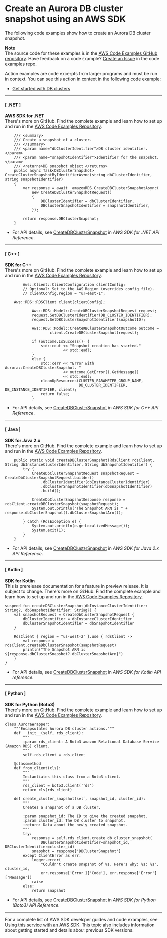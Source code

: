 # Create an Aurora DB cluster snapshot using an AWS SDK<a name="example_aurora_CreateDBClusterSnapshot_section"></a>

The following code examples show how to create an Aurora DB cluster snapshot\.

**Note**  
The source code for these examples is in the [AWS Code Examples GitHub repository](https://github.com/awsdocs/aws-doc-sdk-examples)\. Have feedback on a code example? [Create an Issue](https://github.com/awsdocs/aws-doc-sdk-examples/issues/new/choose) in the code examples repo\. 

Action examples are code excerpts from larger programs and must be run in context\. You can see this action in context in the following code example: 
+  [Get started with DB clusters](example_aurora_Scenario_GetStartedClusters_section.md) 

------
#### [ \.NET ]

**AWS SDK for \.NET**  
 There's more on GitHub\. Find the complete example and learn how to set up and run in the [AWS Code Examples Repository](https://github.com/awsdocs/aws-doc-sdk-examples/tree/main/dotnetv3/Aurora#code-examples)\. 
  

```
    /// <summary>
    /// Create a snapshot of a cluster.
    /// </summary>
    /// <param name="dbClusterIdentifier">DB cluster identifier.</param>
    /// <param name="snapshotIdentifier">Identifier for the snapshot.</param>
    /// <returns>DB snapshot object.</returns>
    public async Task<DBClusterSnapshot> CreateClusterSnapshotByIdentifierAsync(string dbClusterIdentifier, string snapshotIdentifier)
    {
        var response = await _amazonRDS.CreateDBClusterSnapshotAsync(
            new CreateDBClusterSnapshotRequest()
            {
                DBClusterIdentifier = dbClusterIdentifier,
                DBClusterSnapshotIdentifier = snapshotIdentifier,
            });

        return response.DBClusterSnapshot;
    }
```
+  For API details, see [CreateDBClusterSnapshot](https://docs.aws.amazon.com/goto/DotNetSDKV3/rds-2014-10-31/CreateDBClusterSnapshot) in *AWS SDK for \.NET API Reference*\. 

------
#### [ C\+\+ ]

**SDK for C\+\+**  
 There's more on GitHub\. Find the complete example and learn how to set up and run in the [AWS Code Examples Repository](https://github.com/awsdocs/aws-doc-sdk-examples/tree/main/cpp/example_code/aurora#code-examples)\. 
  

```
        Aws::Client::ClientConfiguration clientConfig;
        // Optional: Set to the AWS Region (overrides config file).
        // clientConfig.region = "us-east-1";

    Aws::RDS::RDSClient client(clientConfig);

            Aws::RDS::Model::CreateDBClusterSnapshotRequest request;
            request.SetDBClusterIdentifier(DB_CLUSTER_IDENTIFIER);
            request.SetDBClusterSnapshotIdentifier(snapshotID);

            Aws::RDS::Model::CreateDBClusterSnapshotOutcome outcome =
                    client.CreateDBClusterSnapshot(request);

            if (outcome.IsSuccess()) {
                std::cout << "Snapshot creation has started."
                          << std::endl;
            }
            else {
                std::cerr << "Error with Aurora::CreateDBClusterSnapshot. "
                          << outcome.GetError().GetMessage()
                          << std::endl;
                cleanUpResources(CLUSTER_PARAMETER_GROUP_NAME,
                                 DB_CLUSTER_IDENTIFIER, DB_INSTANCE_IDENTIFIER, client);
                return false;
            }
```
+  For API details, see [CreateDBClusterSnapshot](https://docs.aws.amazon.com/goto/SdkForCpp/rds-2014-10-31/CreateDBClusterSnapshot) in *AWS SDK for C\+\+ API Reference*\. 

------
#### [ Java ]

**SDK for Java 2\.x**  
 There's more on GitHub\. Find the complete example and learn how to set up and run in the [AWS Code Examples Repository](https://github.com/awsdocs/aws-doc-sdk-examples/tree/main/javav2/example_code/rds#readme)\. 
  

```
    public static void createDBClusterSnapshot(RdsClient rdsClient, String dbInstanceClusterIdentifier, String dbSnapshotIdentifier) {
        try {
            CreateDbClusterSnapshotRequest snapshotRequest = CreateDbClusterSnapshotRequest.builder()
                .dbClusterIdentifier(dbInstanceClusterIdentifier)
                .dbClusterSnapshotIdentifier(dbSnapshotIdentifier)
                .build();

            CreateDbClusterSnapshotResponse response = rdsClient.createDBClusterSnapshot(snapshotRequest);
            System.out.println("The Snapshot ARN is " + response.dbClusterSnapshot().dbClusterSnapshotArn());

        } catch (RdsException e) {
            System.out.println(e.getLocalizedMessage());
            System.exit(1);
        }
    }
```
+  For API details, see [CreateDBClusterSnapshot](https://docs.aws.amazon.com/goto/SdkForJavaV2/rds-2014-10-31/CreateDBClusterSnapshot) in *AWS SDK for Java 2\.x API Reference*\. 

------
#### [ Kotlin ]

**SDK for Kotlin**  
This is prerelease documentation for a feature in preview release\. It is subject to change\.
 There's more on GitHub\. Find the complete example and learn how to set up and run in the [AWS Code Examples Repository](https://github.com/awsdocs/aws-doc-sdk-examples/tree/main/kotlin/services/rds#code-examples)\. 
  

```
suspend fun createDBClusterSnapshot(dbInstanceClusterIdentifier: String?, dbSnapshotIdentifier: String?) {
    val snapshotRequest = CreateDbClusterSnapshotRequest {
        dbClusterIdentifier = dbInstanceClusterIdentifier
        dbClusterSnapshotIdentifier = dbSnapshotIdentifier
    }

    RdsClient { region = "us-west-2" }.use { rdsClient ->
        val response = rdsClient.createDbClusterSnapshot(snapshotRequest)
        println("The Snapshot ARN is ${response.dbClusterSnapshot?.dbClusterSnapshotArn}")
    }
}
```
+  For API details, see [CreateDBClusterSnapshot](https://github.com/awslabs/aws-sdk-kotlin#generating-api-documentation) in *AWS SDK for Kotlin API reference*\. 

------
#### [ Python ]

**SDK for Python \(Boto3\)**  
 There's more on GitHub\. Find the complete example and learn how to set up and run in the [AWS Code Examples Repository](https://github.com/awsdocs/aws-doc-sdk-examples/tree/main/python/example_code/aurora#code-examples)\. 
  

```
class AuroraWrapper:
    """Encapsulates Aurora DB cluster actions."""
    def __init__(self, rds_client):
        """
        :param rds_client: A Boto3 Amazon Relational Database Service (Amazon RDS) client.
        """
        self.rds_client = rds_client

    @classmethod
    def from_client(cls):
        """
        Instantiates this class from a Boto3 client.
        """
        rds_client = boto3.client('rds')
        return cls(rds_client)

    def create_cluster_snapshot(self, snapshot_id, cluster_id):
        """
        Creates a snapshot of a DB cluster.

        :param snapshot_id: The ID to give the created snapshot.
        :param cluster_id: The DB cluster to snapshot.
        :return: Data about the newly created snapshot.
        """
        try:
            response = self.rds_client.create_db_cluster_snapshot(
                DBClusterSnapshotIdentifier=snapshot_id, DBClusterIdentifier=cluster_id)
            snapshot = response['DBClusterSnapshot']
        except ClientError as err:
            logger.error(
                "Couldn't create snapshot of %s. Here's why: %s: %s", cluster_id,
                err.response['Error']['Code'], err.response['Error']['Message'])
            raise
        else:
            return snapshot
```
+  For API details, see [CreateDBClusterSnapshot](https://docs.aws.amazon.com/goto/boto3/rds-2014-10-31/CreateDBClusterSnapshot) in *AWS SDK for Python \(Boto3\) API Reference*\. 

------

For a complete list of AWS SDK developer guides and code examples, see [Using this service with an AWS SDK](CHAP_Tutorials.md#sdk-general-information-section)\. This topic also includes information about getting started and details about previous SDK versions\.